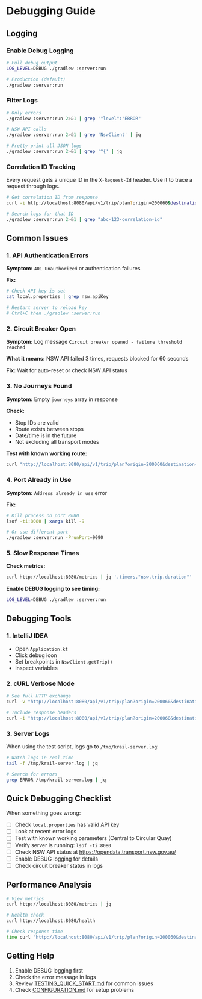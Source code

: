 # Debugging Guide

## Logging

### Enable Debug Logging

```bash
# Full debug output
LOG_LEVEL=DEBUG ./gradlew :server:run

# Production (default)
./gradlew :server:run
```

### Filter Logs

```bash
# Only errors
./gradlew :server:run 2>&1 | grep '"level":"ERROR"'

# NSW API calls
./gradlew :server:run 2>&1 | grep 'NswClient' | jq

# Pretty print all JSON logs
./gradlew :server:run 2>&1 | grep '^{' | jq
```

### Correlation ID Tracking

Every request gets a unique ID in the `X-Request-Id` header. Use it to trace a request through logs.

```bash
# Get correlation ID from response
curl -i http://localhost:8080/api/v1/trip/plan?origin=200060&destination=200020 | grep -i x-request-id

# Search logs for that ID
./gradlew :server:run 2>&1 | grep "abc-123-correlation-id"
```

## Common Issues

### 1. API Authentication Errors

**Symptom:** `401 Unauthorized` or authentication failures

**Fix:**
```bash
# Check API key is set
cat local.properties | grep nsw.apiKey

# Restart server to reload key
# Ctrl+C then ./gradlew :server:run
```

### 2. Circuit Breaker Open

**Symptom:** Log message `Circuit breaker opened - failure threshold reached`

**What it means:** NSW API failed 3 times, requests blocked for 60 seconds

**Fix:** Wait for auto-reset or check NSW API status

### 3. No Journeys Found

**Symptom:** Empty `journeys` array in response

**Check:**
- Stop IDs are valid
- Route exists between stops
- Date/time is in the future
- Not excluding all transport modes

**Test with known working route:**
```bash
curl "http://localhost:8080/api/v1/trip/plan?origin=200060&destination=200020" | jq
```

### 4. Port Already in Use

**Symptom:** `Address already in use` error

**Fix:**
```bash
# Kill process on port 8080
lsof -ti:8080 | xargs kill -9

# Or use different port
./gradlew :server:run -PrunPort=9090
```

### 5. Slow Response Times

**Check metrics:**
```bash
curl http://localhost:8080/metrics | jq '.timers."nsw.trip.duration"'
```

**Enable DEBUG logging to see timing:**
```bash
LOG_LEVEL=DEBUG ./gradlew :server:run
```

## Debugging Tools

### 1. IntelliJ IDEA

- Open `Application.kt`
- Click debug icon
- Set breakpoints in `NswClient.getTrip()`
- Inspect variables

### 2. cURL Verbose Mode

```bash
# See full HTTP exchange
curl -v "http://localhost:8080/api/v1/trip/plan?origin=200060&destination=200020"

# Include response headers
curl -i "http://localhost:8080/api/v1/trip/plan?origin=200060&destination=200020"
```

### 3. Server Logs

When using the test script, logs go to `/tmp/krail-server.log`:

```bash
# Watch logs in real-time
tail -f /tmp/krail-server.log | jq

# Search for errors
grep ERROR /tmp/krail-server.log | jq
```

## Quick Debugging Checklist

When something goes wrong:

- [ ] Check `local.properties` has valid API key
- [ ] Look at recent error logs
- [ ] Test with known working parameters (Central to Circular Quay)
- [ ] Verify server is running: `lsof -ti:8080`
- [ ] Check NSW API status at https://opendata.transport.nsw.gov.au/
- [ ] Enable DEBUG logging for details
- [ ] Check circuit breaker status in logs

## Performance Analysis

```bash
# View metrics
curl http://localhost:8080/metrics | jq

# Health check
curl http://localhost:8080/health

# Check response time
time curl "http://localhost:8080/api/v1/trip/plan?origin=200060&destination=200020"
```

## Getting Help

1. Enable DEBUG logging first
2. Check the error message in logs
3. Review [TESTING_QUICK_START.md](TESTING_QUICK_START.md) for common issues
4. Check [CONFIGURATION.md](CONFIGURATION.md) for setup problems
